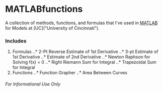 MATLABfunctions
======

A collection of methods, functions, and formulas that I've used in [MATLAB](https://en.wikipedia.org/wiki/MATLAB) for Models at [UC]("University of Cincinnati").

### Includes
1. Formulas
..* 2-Pt Reverse Estimate of 1st Derivative
..* 3-pt Estimate of 1st Derivative
..* Estimate of 2nd Derivative
..* Newton Raphson for Solving f(x) = 0
..* Right Riemann Sum for Integral
..* Trapezoidal Sum for Integral
2. Functions
..* Function Grapher
..* Area Between Curves

###### For Informational Use Only